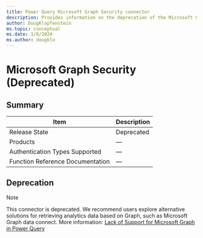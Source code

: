```yaml
---
title: Power Query Microsoft Graph Security connector
description: Provides information on the deprecation of the Microsoft Graph Security connector.
author: DougKlopfenstein
ms.topic: conceptual
ms.date: 1/8/2024
ms.author: dougklo
---
```


# Microsoft Graph Security (Deprecated)

## Summary

| Item | Description |
| ---- | ----------- |
| Release State | Deprecated |
| Products | &mdash; |
| Authentication Types Supported | &mdash; |
| Function Reference Documentation | &mdash; |

## Deprecation

> [!NOTE]
> This connector is deprecated. We recommend users explore alternative solutions for retrieving analytics data based on Graph, such as Microsoft Graph data connect. More information: [Lack of Support for Microsoft Graph in Power Query](../connecting-to-graph.md)

